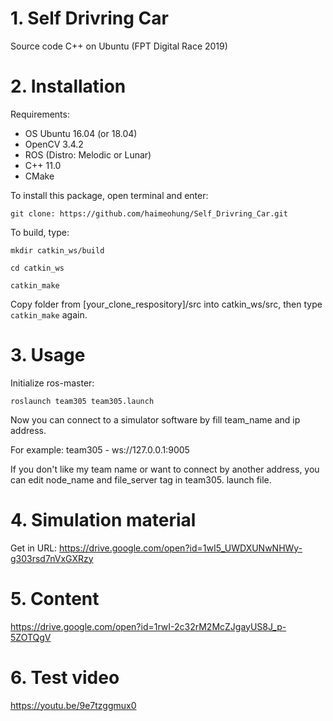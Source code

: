 # 1. Self Drivring Car
Source code C++ on Ubuntu (FPT Digital Race 2019)
# 2. Installation
Requirements:
- OS Ubuntu 16.04 (or 18.04)
- OpenCV 3.4.2
- ROS (Distro: Melodic or Lunar)
- C++ 11.0
- CMake

To install this package, open terminal and enter:

`git clone: https://github.com/haimeohung/Self_Drivring_Car.git`

To build, type: 

`mkdir catkin_ws/build`

`cd catkin_ws`

`catkin_make`

Copy folder from [your_clone_respository]/src into catkin_ws/src, then type `catkin_make` again.

# 3. Usage
Initialize ros-master: 

`roslaunch team305 team305.launch`

Now you can connect to a simulator software by fill team_name and ip address.

For example: team305 - ws://127.0.0.1:9005

If you don't like my team name or want to connect by another address, you can edit node_name and file_server tag in team305. launch file.

# 4. Simulation material
Get in URL: https://drive.google.com/open?id=1wI5_UWDXUNwNHWy-g303rsd7nVxGXRzy 
# 5. Content

https://drive.google.com/open?id=1rwI-2c32rM2McZJgayUS8J_p-5ZOTQgV

# 6. Test video

https://youtu.be/9e7tzggmux0
